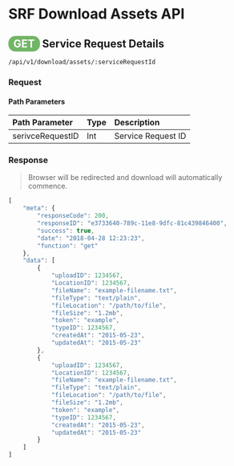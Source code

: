 # SRF Download Assets API

## <span style="background-color: #72b566; font-weight: bold; color: #ffffff; padding: 3px 10px; border-radius: 14px;">GET</span> **Service Request Details**

```text
/api/v1/download/assets/:serviceRequestId
```

### Request

#### Path Parameters

| Path Parameter | Type | Description |
| :--- | :--- | :--- |
| serivceRequestID | Int | Service Request ID |

### Response

> Browser will be redirected and download will automatically commence.

```javascript
[
    "meta": {
        "responseCode": 200,
        "responseID": "e3733640-789c-11e8-9dfc-81c439846400",
        "success": true,
        "date": "2018-04-28 12:23:23",
        "function": "get"
    },
    "data": [
        {
            "uploadID": 1234567,
            "LocationID": 1234567,
            "fileName": "example-filename.txt",
            "fileType": "text/plain",
            "fileLocation": "/path/to/file",
            "fileSize": "1.2mb",
            "token": "example",
            "typeID": 1234567,
            "createdAt": "2015-05-23",
            "updatedAt": "2015-05-23"
        },
        {
            "uploadID": 1234567,
            "LocationID": 1234567,
            "fileName": "example-filename.txt",
            "fileType": "text/plain",
            "fileLocation": "/path/to/file",
            "fileSize": "1.2mb",
            "token": "example",
            "typeID": 1234567,
            "createdAt": "2015-05-23",
            "updatedAt": "2015-05-23"
        }
    ]
]
```
